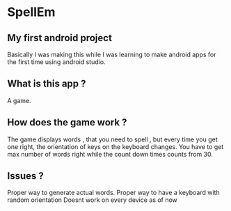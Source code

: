 # SpellEm

## My first android project

Basically I was making this while I was learning to make android apps for the first time using android studio.

## What is this app ?

A game.

## How does the game work ?

The game displays words , that you need to spell , but every time you get one right, the orientation of keys on the keyboard changes.
You have to get max number of words right while the count down times counts from 30.

## Issues ?

Proper way to generate actual words.
Proper way to have a keyboard with random orientation
Doesnt work on every device as of now
